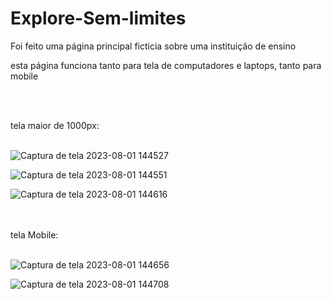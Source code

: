 # Explore-Sem-limites

Foi feito uma página principal ficticia sobre uma instituição de ensino

esta página funciona tanto para tela de computadores e laptops, tanto para mobile




<br><br>

tela maior de 1000px:
<br><br>






![Captura de tela 2023-08-01 144527](https://github.com/Prattiz/Explore-Sem-limites/assets/135062914/ef5b4866-e6c5-4198-8558-b59daee95136)


![Captura de tela 2023-08-01 144551](https://github.com/Prattiz/Explore-Sem-limites/assets/135062914/4b393cdc-6c94-4812-bbfa-0b275f9cd5b6)


![Captura de tela 2023-08-01 144616](https://github.com/Prattiz/Explore-Sem-limites/assets/135062914/ee9518fa-2de3-40c8-886a-d1536f72ca7e)  





<br><br>
tela Mobile:
<br><br>





![Captura de tela 2023-08-01 144656](https://github.com/Prattiz/Explore-Sem-limites/assets/135062914/207c8c6e-2b34-4bcb-b343-0dc55c4e2129)


![Captura de tela 2023-08-01 144708](https://github.com/Prattiz/Explore-Sem-limites/assets/135062914/272fbbb5-73ba-43bd-b1c1-fd9b8b63301e)
